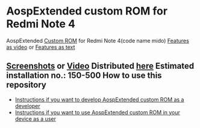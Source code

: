 AospExtended custom ROM for Redmi Note 4
=============================

AospExtended [Custom ROM](https://beebom.com/best-custom-roms-android-phones/) for Redmi Note 4(code name mido)
[Features as video](https://www.youtube.comatch?v=KuQ9jIVmOXY) or [Features as text](https://forum.xda-developers.com/t/rom-11-0-aospextended-rom-v8-0-unofficial-surya.4202905/)


[Screenshots](https://t.me/Apon77Mido/5270) or [Video](https://www.youtube.com/watch?v=KuQ9jIVmOXY)
Distributed [here](https://t.me/rn4doos/4885)
Estimated installation no.: 150-500
How to use this repository
-------------------

* [Instructions if you want to develop AospExtended custom ROM as a developer](https://github.com/Apon77/mido-AospExtended-Apon77/blob/main/Instructions%20for%20developers.md)
* [Instructions if you want to use AospExtended custom ROM in your device as a user](https://github.com/Apon77/mido-AospExtended-Apon77/blob/main/Instructions%20for%20users.md)
